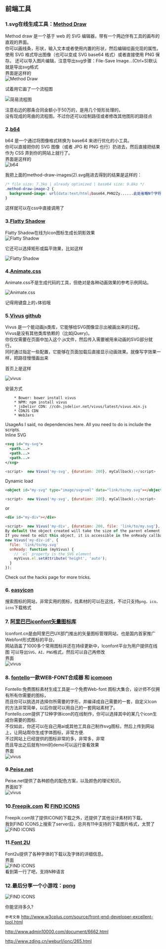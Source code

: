 ## 前端工具
### 1.svg在线生成工具：[Method Draw](http://editor.method.ac/)
Method draw 是一个基于 web 的 SVG 编辑器，带有一个两边伴有工具的画布的直观的界面。  
你可以画线条，形状，输入文本或者使用内置的形状，然后编辑绘画兑现的属性。  
使用 SVG 格式导出图像（也可以变成 SVG base64 格式）或者直接使用 PNG 保存。
还可以导入图片编辑，注意导出svg步骤：File-Save Image...(Ctrl+S)默认就是导出svg格式  
界面是这样的  
![Method Draw](../images/MethodDraw.png)

试着用它画了一个流程图

![简易流程图](../images/2016-05-07-flow.png)

注意右边的那条合同金额小于50万的，是用几个矩形处理的，  
没有现成的弯曲的流程图，不过你还可以绘制路径或者修改其他图形的路径点
### 2.[b64](http://b64.io/)
b64 是一个通过将图像格式转换为 base64 来进行优化的小工具。  
你可以直接把你的 SVG 图像（或者 JPG 和 PNG 也行）扔进去，然后直接把结果作为 CSS 弄到你的网站上就行了。  
界面是这样的  
![b64](../images/b64.png) 

我把上面的method-draw-images(2).svg拖进去得到的结果是这样的：
```CSS
/* file size: 7.3ko | already optimized | base64 size: 9.8ko */
.method-draw-image-2 {
  background-image: url(data:text/html;base64,PHN2Zy......此处省略N个字符);
}
```
这样就可以在css中直接调用了
### 3.[Flatty Shadow](http://flattyshadow.com/)
Flatty Shadow在线为Icon图标生成长阴影效果  
![Flatty Shadow](../images/flattyshadow.png)

它还可以选择矩形或扁平效果，比如这样

![Flatty Shadow](../images/flattyshadow2.png) 

### 4.[Animate.css](http://daneden.me/animate/)
Animate.css不是生成代码的工具，但绝对是各种动画效果的参考示例网站。

![Animate.css](../images/Animate.css.png)

记得用键盘上的`↓`体验哦

### 5.[Vivus](http://maxwellito.github.io/vivus/) [github](https://github.com/maxwellito/vivus)
Vivus 是一个能动画js类库，它能够给SVG图像显示出被画出来的过程。  
Vivus是没有其他类库依赖的（比如jQuery)。  
你仅仅需要在页面中加入这个.js文件，然后传入需要被用来动画的SVG部分就行。  
同时通过指定一些配置，它能够在页面加载后直接显示动画效果。就像写字效果一样，把路径慢慢画出来

首页上是这样

![vivus](../images/vivus.png)

安装方式
```
	* Bower: bower install vivus
	* NPM: npm install vivus
	* jsDelivr CDN: //cdn.jsdelivr.net/vivus/latest/vivus.min.js
	* CDNJS CDN
	* WebJars
```
UsageAs I said, no dependencies here. All you need to do is include the scripts.  
Inline SVG
```XML
<svg id="my-svg">
  <path...>
  <path...>
  <path...>
</svg>
```
```js
<script>  new Vivus('my-svg', {duration: 200}, myCallback);</script>
```
Dynamic load
```html
<object id="my-svg" type="image/svg+xml" data="link/to/my.svg"></object>
```
```js
<script>  new Vivus('my-svg', {duration: 200}, myCallback);</script>
```
or
```html
<div id="my-div"></div>
```
```js
<script>  new Vivus('my-div', {duration: 200, file: 'link/to/my.svg'}, myCallback);</script>
By default the object created will take the size of the parent element, this one must have a height and width or your SVG might not appear.
If you need to edit this object, it is accessible in the onReady callback:
new Vivus('my-div-id', {
  file: 'link/to/my.svg'
  onReady: function (myVivus) {
    // `el` property is the SVG element
    myVivus.el.setAttribute('height', 'auto');
  }
});
```
Check out the hacks page for more tricks.
### 6. [easyicon](http://www.easyicon.net/)
搜索图标的网站，非常实用的图标，找素材的可以在这找，不过只支持`png，ico，icns`下载格式

### 7. [阿里巴巴iconfont矢量图标库](http://iconfont.cn/)
Iconfont.cn是由阿里巴巴UX部门推出的矢量图标管理网站，也是国内首家推广Webfont形式图标的平台。  
网站涵盖了1000多个常用图标并还在持续更新中，Iconfont平台为用户提供在线图
可以导出`SVG，AI，PNG`格式，然后可以自己再修改  
界面  
![vivus](../images/iconfont.png)

### 8. [fontello](http://fontello.com/)一款WEB-FONT合成器 和 [icomoon](http://icomoon.io/app/)
Fontello:免费图标素材生成工具是一个免费Web-font 图标大集合，设计师不仅拥有所有你需要的图标，  
而且你可以挑选并选择你所需要的字形，并编译成自己需要的一套，自定义Icon的方法非常简单，以后你就可以用自己的一套网站素材了。  
Fontello.com提供了12种字体icon的在线制作，你可以选择其中的某几个icon生成你需要的图标.  
不仅如此，你还可以在自己用ai或其他工具自己制作svg图标，然后上传到网站上，让网站帮你生成字体图标，非常方便.  
不过网站上已经提供的图标非常的多，非常多，非常  
而且导出之后就有html的demo可以运行查看效果  
界面  
![vivus](../images/fontello.png)
### 9.[Peise.net](http://www.peise.net/palette/)
Peise.net提供了各种颜色的配色方案，以及颜色的理论知识。  
界面如下  
![vivus](../images/Peise.net.png)
### 10.[Freepik.com](http://www.freepik.com/) 和 [FIND ICONS](http://findicons.com/)
Freepik.com除了提供ICON的下载之外，还提供了其他设计素材的下载。  
我到FIND ICONS上搜索了server后，总共有11中支持的下载图片格式，太赞了  
![FIND ICONS](../images/FIND.ICONS.png)
### 11.[Font 2U](http://www.fonts2u.com/)
Font2u提供了各种字体的下载以及字体的详细信息。  
界面  
![FIND ICONS](../images/Font2U.png)  
看到第一行了吧，支持N种语言

### 12.最后分享一个小游戏：[pong](http://demos.bonsaijs.org/demos/pong/index.html)
![FIND ICONS](../images/pong.png)

你能坚持多久?

`参考文章`
http://www.w3cplus.com/source/front-end-developer-excellent-tool.html

http://www.admin10000.com/document/6662.html

http://www.zding.cn/weburl/ionc/265.html